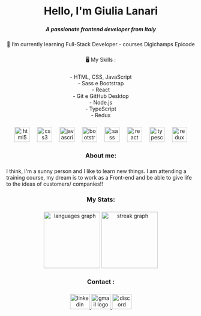 <body backgrounde-color= src ("https://images.pexels.com/photos/1802268/pexels-photo-1802268.jpeg?auto=compress&cs=tinysrgb&w=1260&h=750&dpr=1")>

<h1 align="center">Hello, I'm Giulia Lanari</h1>

###

<h5 align="center">A passionate frontend developer from Italy</h5>

###

<p align="center">🚩 I’m currently learning Full-Stack Developer - courses Digichamps Epicode</p>

###

<p align="center">🖥️ My Skills :</p>

###

<p align="center">- HTML, CSS, JavaScript <br>- Sass e Bootstrap <br>- React <br>- Git e GitHub Desktop <br>- Node.js<br>- TypeScript<br>- Redux</p>

###

<div align="center">
  <img src="https://cdn.jsdelivr.net/gh/devicons/devicon/icons/html5/html5-original.svg" height="40" alt="html5 logo"  />
  <img width="12" />
  <img src="https://cdn.jsdelivr.net/gh/devicons/devicon/icons/css3/css3-original.svg" height="40" alt="css3 logo"  />
  <img width="12" />
  <img src="https://cdn.jsdelivr.net/gh/devicons/devicon/icons/javascript/javascript-original.svg" height="40" alt="javascript logo"  />
  <img width="12" />
  <img src="https://cdn.jsdelivr.net/gh/devicons/devicon/icons/bootstrap/bootstrap-original.svg" height="40" alt="bootstrap logo"  />
  <img width="12" />
  <img src="https://cdn.jsdelivr.net/gh/devicons/devicon/icons/sass/sass-original.svg" height="40" alt="sass logo"  />
  <img width="12" />
  <img src="https://cdn.jsdelivr.net/gh/devicons/devicon/icons/react/react-original.svg" height="40" alt="react logo"  />
  <img width="12" />
  <img src="https://cdn.jsdelivr.net/gh/devicons/devicon/icons/typescript/typescript-original.svg" height="40" alt="typescript logo"  />
  <img width="12" />
  <img src="https://cdn.jsdelivr.net/gh/devicons/devicon/icons/redux/redux-original.svg" height="40" alt="redux logo"  />
</div>

###

<h3 align="center">About me:</h3>

###

<p align="left" align="center">I think, I'm a sunny person and I  like to learn new things. I am attending a training course, my dream is to work as a Front-end and be able to give life to the ideas of customers/ companies!!</p>

###

<h3 align="center">My Stats:</h3>

###

<div align="center">
  <img src="https://github-readme-stats.vercel.app/api/top-langs?username=GiuliaLanari&locale=en&hide_title=false&layout=compact&card_width=320&langs_count=5&theme=solarized-light&hide_border=false&order=2" height="150" alt="languages graph"  />
  <img src="https://streak-stats.demolab.com?user=GiuliaLanari&locale=en&mode=weekly&theme=solarized-light&hide_border=false&border_radius=5&order=3" height="150" alt="streak graph"  />
</div>

###

<h3 align="center">Contact :</h3>

###

<div align="center">
  <a href="https://www.linkedin.com/in/giulia-lanari-11b0a22b9/" target="_blank">
    <img src="https://raw.githubusercontent.com/maurodesouza/profile-readme-generator/master/src/assets/icons/social/linkedin/default.svg" width="52" height="40" alt="linkedin logo"  />
  </a>
  <a href="https://mail.google.com/mail/u/2/?ogbl#inbox" target="_blank">
    <img src="https://raw.githubusercontent.com/maurodesouza/profile-readme-generator/master/src/assets/icons/social/gmail/default.svg" width="52" height="40" alt="gmail logo"  />
  </a>
  <a href="https://discord.com/channels/@me" target="_blank">
    <img src="https://raw.githubusercontent.com/maurodesouza/profile-readme-generator/master/src/assets/icons/social/discord/default.svg" width="52" height="40" alt="discord logo"  />
  </a>
</div>

###
</body
